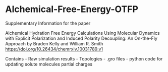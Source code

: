 # Alchemical-Free-Energy-OTFP

Supplementary Information for the paper 

Alchemical Hydration Free Energy Calculations Using Molecular Dynamics with Explicit Polarization 
and Induced Polarity Decoupling: An On-the-Fly Approach
by Braden Kelly and William R. Smith
https://doi.org/10.26434/chemrxiv.10031789.v1

Contains 
    - Raw simulation results 
    - Topologies 
    - .gro files
    - python code for updating solute molecules partial charges
